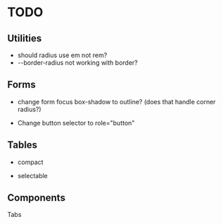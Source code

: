 # TODO

## Utilities

* should radius use em not rem?
* --border-radius not working with border?

## Forms

* change form focus box-shadow to outline? (does that handle corner radius?)

* Change button selector to role="button"

## Tables

* compact

* selectable

## Components

Tabs
